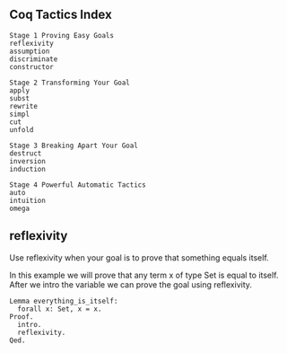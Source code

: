 ## Coq Tactics Index
```
Stage 1 Proving Easy Goals
reflexivity
assumption
discriminate
constructor

Stage 2 Transforming Your Goal
apply
subst
rewrite
simpl
cut
unfold

Stage 3 Breaking Apart Your Goal
destruct
inversion
induction

Stage 4 Powerful Automatic Tactics
auto
intuition
omega
```
## reflexivity
Use reflexivity when your goal is to prove that something equals itself.

In this example we will prove that any term x of type Set is equal to itself. After we intro the variable we can prove the goal using reflexivity.

```coq
Lemma everything_is_itself:
  forall x: Set, x = x.
Proof.
  intro.
  reflexivity.
Qed.
```













